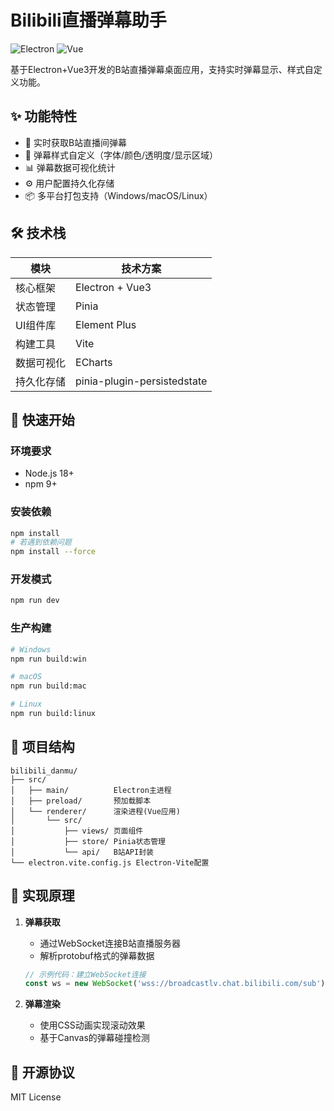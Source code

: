 # Bilibili直播弹幕助手

![Electron](https://img.shields.io/badge/Electron-47848F?logo=electron)
![Vue](https://img.shields.io/badge/Vue-4FC08D?logo=vuedotjs)

基于Electron+Vue3开发的B站直播弹幕桌面应用，支持实时弹幕显示、样式自定义功能。

## ✨ 功能特性

- 🚀 实时获取B站直播间弹幕
- 🎨 弹幕样式自定义（字体/颜色/透明度/显示区域）
- 📊 弹幕数据可视化统计
- ⚙️ 用户配置持久化存储
- 📦 多平台打包支持（Windows/macOS/Linux）

## 🛠 技术栈

| 模块          | 技术方案                 |
|---------------|------------------------|
| 核心框架      | Electron + Vue3        |
| 状态管理      | Pinia                  |
| UI组件库      | Element Plus           |
| 构建工具      | Vite                   |
| 数据可视化    | ECharts                |
| 持久化存储    | pinia-plugin-persistedstate |

## 🚀 快速开始

### 环境要求
- Node.js 18+
- npm 9+

### 安装依赖
```bash
npm install
# 若遇到依赖问题
npm install --force
```

### 开发模式
```bash
npm run dev
```

### 生产构建
```bash
# Windows
npm run build:win

# macOS
npm run build:mac

# Linux
npm run build:linux
```

## 📁 项目结构
```
bilibili_danmu/
├── src/
│   ├── main/          Electron主进程
│   ├── preload/       预加载脚本
│   └── renderer/      渲染进程(Vue应用)
│       └── src/
│           ├── views/ 页面组件
│           ├── store/ Pinia状态管理
│           └── api/   B站API封装
└── electron.vite.config.js Electron-Vite配置
```

## 🔌 实现原理

1. **弹幕获取**
   - 通过WebSocket连接B站直播服务器
   - 解析protobuf格式的弹幕数据
   ```js
   // 示例代码：建立WebSocket连接
   const ws = new WebSocket('wss://broadcastlv.chat.bilibili.com/sub');
   ```

2. **弹幕渲染**
   - 使用CSS动画实现滚动效果
   - 基于Canvas的弹幕碰撞检测


## 📜 开源协议
MIT License
